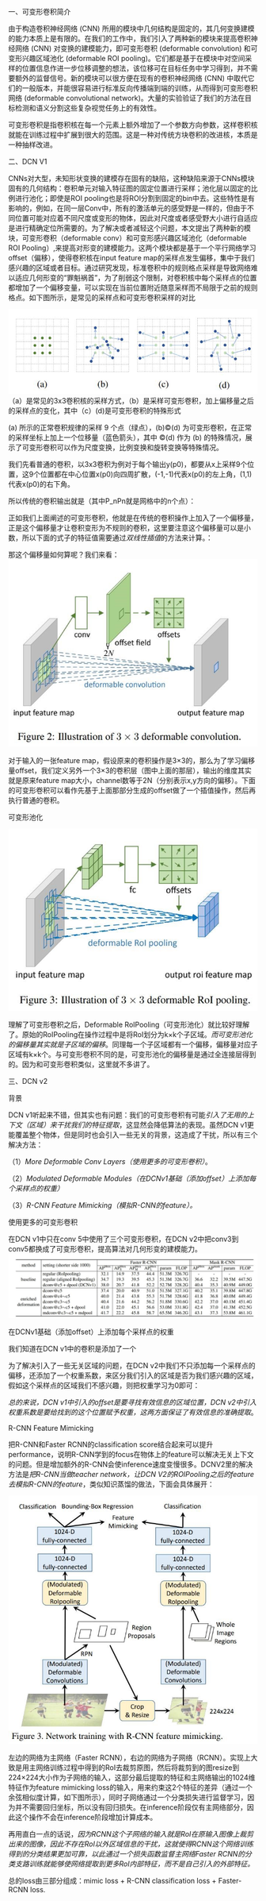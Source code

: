 一、可变形卷积简介

由于构造卷积神经网络 (CNN)
所用的模块中几何结构是固定的，其几何变换建模的能力本质上是有限的。在我们的工作中，我们引入了两种新的模块来提高卷积神经网络
(CNN) 对变换的建模能力，即可变形卷积 (deformable convolution)
和可变形兴趣区域池化 (deformable ROI
pooling)。它们都是基于在模块中对空间采样的位置信息作进一步位移调整的想法，该位移可在目标任务中学习得到，并不需要额外的监督信号。新的模块可以很方便在现有的卷积神经网络
(CNN)
中取代它们的一般版本，并能很容易进行标准反向传播端到端的训练，从而得到可变形卷积网络
(deformable convolutional
network)。大量的实验验证了我们的方法在目标检测和语义分割这些复杂视觉任务上的有效性。

可变形卷积是指卷积核在每一个元素上额外增加了一个参数方向参数，这样卷积核就能在训练过程中扩展到很大的范围。这是一种对传统方块卷积的改进核，本质是一种抽样改进。

二、DCN V1

CNNs对大型，未知形状变换的建模存在固有的缺陷，这种缺陷来源于CNNs模块固有的几何结构：卷积单元对输入特征图的固定位置进行采样；池化层以固定的比例进行池化；即使是ROI
pooling也是将ROI分割到固定的bin中去。这些特性是有影响的，例如，在同一层Conv中，所有的激活单元的感受野是一样的，但由于不同位置可能对应着不同尺度或变形的物体，因此对尺度或者感受野大小进行自适应是进行精确定位所需要的。为了解决或者减轻这个问题，本文提出了两种新的模块，可变形卷积（deformable
conv）和可变形感兴趣区域池化（deformable ROI
Pooling）,来提高对形变的建模能力。这两个模块都是基于一个平行网络学习offset（偏移），使得卷积核在input
feature
map的采样点发生偏移，集中于我们感兴趣的区域或者目标。通过研究发现，标准卷积中的规则格点采样是导致网络难以适应几何形变的“罪魁祸首”，为了削弱这个限制，对卷积核中每个采样点的位置都增加了一个偏移变量，可以实现在当前位置附近随意采样而不局限于之前的规则格点。如下图所示，是常见的采样点和可变形卷积采样的对比

![](images/1-1626325005556.jpg)
（a）是常见的3x3卷积核的采样方式，（b）是采样可变形卷积，加上偏移量之后的采样点的变化，其中（c）(d)是可变形卷积的特殊形式

(a) 所示的正常卷积规律的采样 9 个点（绿点），(b)©(d)
为可变形卷积，在正常的采样坐标上加上一个位移量（蓝色箭头），其中 ©(d) 作为 (b)
的特殊情况，展示了可变形卷积可以作为尺度变换，比例变换和旋转变换等特殊情况。

我们先看普通的卷积，以3x3卷积为例对于每个输出y(p0)，都要从x上采样9个位置，这9个位置都在中心位置x(p0)向四周扩散，(-1,-1)代表x(p0)的左上角，(1,1)代表x(p0)的右下角。

所以传统的卷积输出就是（其中P_nPn​就是网格中的n个点）：

正如我们上面阐述的可变形卷积，他就是在传统的卷积操作上加入了一个偏移量，正是这个偏移量才让卷积变形为不规则的卷积，这里要注意这个偏移量可以是小数，所以下面的式子的特征值需要通过*双线性插值*的方法来计算。：

那这个偏移量如何算呢？我们来看：  
![](images/2-1626325009401.jpg)

对于输入的一张feature
map，假设原来的卷积操作是3×3的，那么为了学习偏移量offset，我们定义另外一个3×3的卷积层（图中上面的那层），输出的维度其实就是原来feature
map大小，channel数等于2N（分别表示x,y方向的偏移）。下面的可变形卷积可以看作先基于上面那部分生成的offset做了一个插值操作，然后再执行普通的卷积。

可变形池化

![](images/3-1626325011962.jpg)

理解了可变形卷积之后，Deformable
RoIPooling（可变形池化）就比较好理解了。原始的RoIPooling在操作过程中是将RoI划分为k×k个子区域。*而可变形池化的偏移量其实就是子区域的偏移*。同理每一个子区域都有一个偏移，偏移量对应子区域有k×k个。与可变形卷积不同的是，可变形池化的偏移量是通过全连接层得到的。因为和可变形卷积类似，这里就不多讲了。

三、DCN v2

背景

DCN
v1听起来不错，但其实也有问题：我们的可变形卷积有可能*引入了无用的上下文（区域）来干扰我们的特征提取*，这显然会降低算法的表现。虽然DCN
v1更能覆盖整个物体，但是同时也会引入一些无关的背景，这造成了干扰，所以有三个解决方法：

（1）*More Deformable Conv Layers（使用更多的可变形卷积）*。

（2）*Modulated Deformable
Modules（在DCNv1基础（添加offset）上添加每个采样点的权重）*

（3）*R-CNN Feature Mimicking（模拟R-CNN的feature）。*

使用更多的可变形卷积

在DCN v1中只在conv 5中使用了三个可变形卷积，在DCN
v2中把conv3到conv5都换成了可变形卷积，提高算法对几何形变的建模能力。  
![](images/4-1626325014310.jpg)

在DCNv1基础（添加offset）上添加每个采样点的权重

我们知道在DCN v1中的卷积是添加了一个

为了解决引入了一些无关区域的问题，在DCN
v2中我们不只添加每一个采样点的偏移，还添加了一个权重系数​，来区分我们引入的区域是否为我们感兴趣的区域，假如这个采样点的区域我们不感兴趣，则把权重学习为0即可：

*总的来说，DCN v1中引入的offset是要寻找有效信息的区域位置，DCN
v2中引入权重系数是要给找到的这个位置赋予权重，这两方面保证了有效信息的准确提取*。

R-CNN Feature Mimicking

把R-CNN和Faster RCNN的classification
score结合起来可以提升performance，说明R-CNN学到的focus在物体上的feature可以解决无关上下文的问题。但是增加额外的R-CNN会使inference速度变慢很多。DCNV2里的解决方法是*把R-CNN当做teacher
network，让DCN
V2的ROIPooling之后的feature去模拟R-CNN的feature*，类似知识蒸馏的做法，下面会具体展开：

![](images/5-1626325016183.jpg)

左边的网络为主网络（Faster
RCNN），右边的网络为子网络（RCNN）。实现上大致是用主网络训练过程中得到的RoI去裁剪原图，然后将裁剪到的图resize到224×224大小作为子网络的输入，这部分最后提取的特征和主网络输出的1024维特征作为feature
mimicking
loss的输入，用来约束这2个特征的差异（通过一个余弦相似度计算，如下图所示），同时子网络通过一个分类损失进行监督学习，因为并不需要回归坐标，所以没有回归损失。在inference阶段仅有主网络部分，因此这个操作不会在inference阶段增加计算成本。

再用直白一点的话说，*因为RCNN这个子网络的输入就是RoI在原输入图像上裁剪出来的图像，因此不存在RoI以外区域信息的干扰，这就使得RCNN这个网络训练得到的分类结果更加可靠，以此通过一个损失函数监督主网络Faster
RCNN的分类支路训练就能够使网络提取到更多RoI内部特征，而不是自己引入的外部特征。*

总的loss由三部分组成：mimic loss + R-CNN classification loss + Faster-RCNN loss.